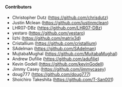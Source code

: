 <!--

    Licensed to the Apache Software Foundation (ASF) under one
    or more contributor license agreements.  See the NOTICE file
    distributed with this work for additional information
    regarding copyright ownership.  The ASF licenses this file
    to you under the Apache License, Version 2.0 (the
    "License"); you may not use this file except in compliance
    with the License.  You may obtain a copy of the License at

      http://www.apache.org/licenses/LICENSE-2.0

    Unless required by applicable law or agreed to in writing,
    software distributed under the License is distributed on an
    "AS IS" BASIS, WITHOUT WARRANTIES OR CONDITIONS OF ANY
    KIND, either express or implied.  See the License for the
    specific language governing permissions and limitations
    under the License.

-->

#### Contributors

 * Christopher Dutz (https://github.com/chrisdutz)
 * Justin Mclean (https://github.com/justinmclean)
 * LHR07-DBz (https://github.com/LHR07-DBz)
 * yestaro (https://github.com/yestaro)
 * lizhi (https://github.com/matrix3d)
 * Cristallium (https://github.com/cristallium)
 * SAdelman (https://github.com/SAdelman)
 * MujtabaMughal (https://github.com/MujtabaMughal)
 * Andrew Dufilie (https://github.com/adufilie)
 * Kevin Godell (https://github.com/kevinGodell)
 * Jimmy Casey (https://github.com/jimmycasey)
 * doug777 (https://github.com/doug777)
 * Shoichiro Takeshita (https://github.com/T-San001)
 